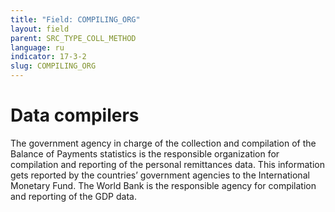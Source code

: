 ```yaml
---
title: "Field: COMPILING_ORG"
layout: field
parent: SRC_TYPE_COLL_METHOD
language: ru
indicator: 17-3-2
slug: COMPILING_ORG
---
```

# Data compilers

The government agency in charge of the collection and compilation of the Balance of Payments statistics is the responsible organization for compilation and reporting of the personal remittances data. This information gets reported by the countries’ government agencies to the International Monetary Fund. The World Bank is the responsible agency for compilation and reporting of the GDP data.